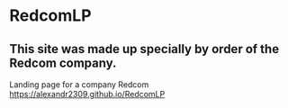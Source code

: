 # RedcomLP
## This site was made up specially by order of the Redcom company.
Landing page for a company Redcom
https://alexandr2309.github.io/RedcomLP

